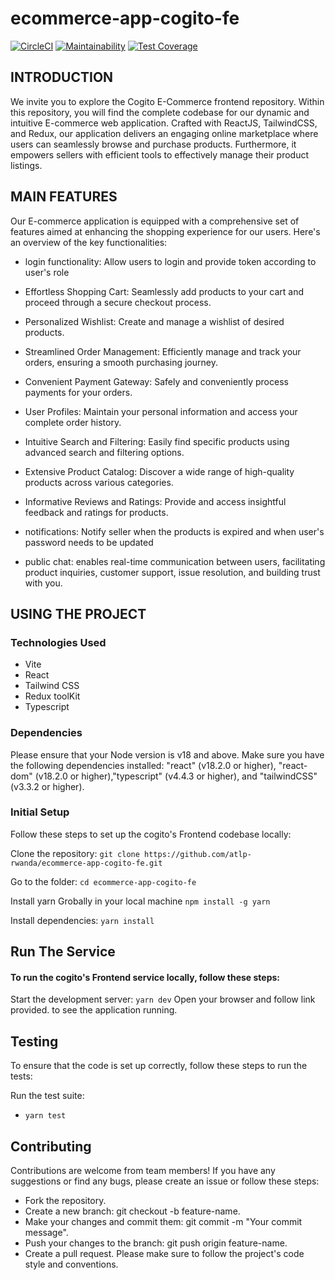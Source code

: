 # ecommerce-app-cogito-fe

[![CircleCI](https://dl.circleci.com/status-badge/img/gh/atlp-rwanda/ecommerce-app-cogito-fe/tree/develop.svg?style=svg)](https://dl.circleci.com/status-badge/redirect/gh/atlp-rwanda/ecommerce-app-cogito-fe/tree/develop) [![Maintainability](https://api.codeclimate.com/v1/badges/89360736b8a40d066f27/maintainability)](https://codeclimate.com/github/atlp-rwanda/ecommerce-app-cogito-fe/maintainability) [![Test Coverage](https://api.codeclimate.com/v1/badges/89360736b8a40d066f27/test_coverage)](https://codeclimate.com/github/atlp-rwanda/ecommerce-app-cogito-fe/test_coverage)

## INTRODUCTION

We invite you to explore the Cogito E-Commerce frontend repository. Within this repository, you will find the complete codebase for our dynamic and intuitive E-commerce web application. Crafted with ReactJS, TailwindCSS, and Redux, our application delivers an engaging online marketplace where users can seamlessly browse and purchase products. Furthermore, it empowers sellers with efficient tools to effectively manage their product listings.

## MAIN FEATURES

Our E-commerce application is equipped with a comprehensive set of features aimed at enhancing the shopping experience for our users. Here's an overview of the key functionalities:

- login functionality: Allow users to login and provide token according to user's role

- Effortless Shopping Cart: Seamlessly add products to your cart and proceed through a secure checkout process.

- Personalized Wishlist: Create and manage a wishlist of desired products.

- Streamlined Order Management: Efficiently manage and track your orders, ensuring a smooth purchasing journey.

- Convenient Payment Gateway: Safely and conveniently process payments for your orders.

- User Profiles: Maintain your personal information and access your complete order history.

- Intuitive Search and Filtering: Easily find specific products using advanced search and filtering options.

- Extensive Product Catalog: Discover a wide range of high-quality products across various categories.

- Informative Reviews and Ratings: Provide and access insightful feedback and ratings for products.

- notifications: Notify seller when the products is expired and when user's password needs to be updated
- public chat: enables real-time communication between users, facilitating product inquiries, customer support, issue resolution, and building trust with you.

## USING THE PROJECT

### Technologies Used

- Vite
- React
- Tailwind CSS
- Redux toolKit
- Typescript

### Dependencies

Please ensure that your Node version is v18 and above. Make sure you have the following dependencies installed: "react" (v18.2.0 or higher), "react-dom" (v18.2.0 or higher),"typescript" (v4.4.3 or higher), and "tailwindCSS" (v3.3.2 or higher).

### Initial Setup

Follow these steps to set up the cogito's Frontend codebase locally:

Clone the repository:
`git clone https://github.com/atlp-rwanda/ecommerce-app-cogito-fe.git`

Go to the folder:
`cd ecommerce-app-cogito-fe`

Install yarn Grobally in your local machine
`npm install -g yarn`

Install dependencies:
`yarn install`

## Run The Service

#### To run the cogito's Frontend service locally, follow these steps:

Start the development server:
`yarn dev`
Open your browser and follow link provided. to see the application running.

## Testing

To ensure that the code is set up correctly, follow these steps to run the tests:

Run the test suite:

- `yarn test`

## Contributing

Contributions are welcome from team members! If you have any suggestions or find any bugs, please create an issue or follow these steps:

- Fork the repository.
- Create a new branch: git checkout -b feature-name.
- Make your changes and commit them: git commit -m "Your commit message".
- Push your changes to the branch: git push origin feature-name.
- Create a pull request. Please make sure to follow the project's code style and conventions.
